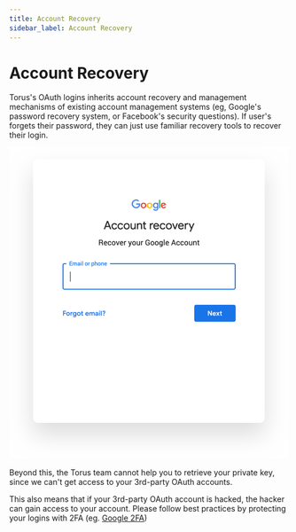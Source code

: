 ```yaml
---
title: Account Recovery
sidebar_label: Account Recovery
---
```


# Account Recovery

Torus's OAuth logins inherits account recovery and management mechanisms of
existing account management systems \(eg, Google's password recovery system, or
Facebook's security questions\). If user's forgets their password, they can just
use familiar recovery tools to recover their login.

![Account recovery](../../../static/assets/accountrecovery.png)

Beyond this, the Torus team cannot help you to retrieve your private key, since
we can't get access to your 3rd-party OAuth accounts.

This also means that if your 3rd-party OAuth account is hacked, the hacker can
gain access to your account. Please follow best practices by protecting your
logins with 2FA \(eg. [Google 2FA](https://www.google.com/landing/2step/)\)
